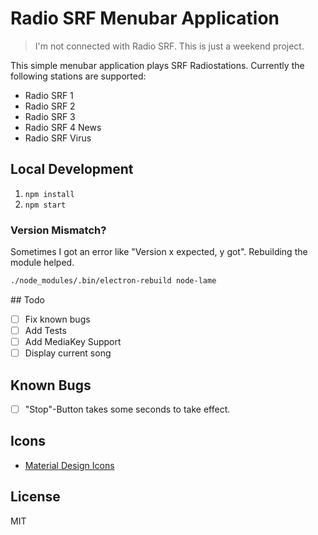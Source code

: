 # Radio SRF Menubar Application

> I'm not connected with Radio SRF. This is just a weekend project.

This simple menubar application plays SRF Radiostations. Currently the following stations are supported:

- Radio SRF 1
- Radio SRF 2
- Radio SRF 3
- Radio SRF 4 News
- Radio SRF Virus

## Local Development

1. `npm install`
2. `npm start`

### Version Mismatch?

Sometimes I got an error like "Version x expected, y got". Rebuilding the module helped.

```bash
./node_modules/.bin/electron-rebuild node-lame
```

## Todo

- [ ] Fix known bugs
- [ ] Add Tests
- [ ] Add MediaKey Support
- [ ] Display current song

## Known Bugs

- [ ] "Stop"-Button takes some seconds to take effect.

## Icons

- [Material Design Icons](https://design.google.com/icons/)

## License

MIT
